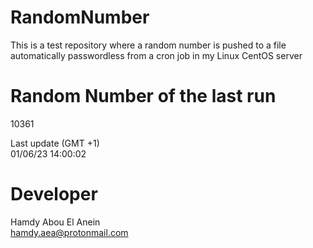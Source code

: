 # RandomNumber    
This is a test repository where a random number is pushed to a file automatically passwordless from a cron job in my Linux CentOS server    
# Random Number of the last run   
10361
      
Last update (GMT +1)    
01/06/23 14:00:02
# Developer    
Hamdy Abou El Anein   
hamdy.aea@protonmail.com
